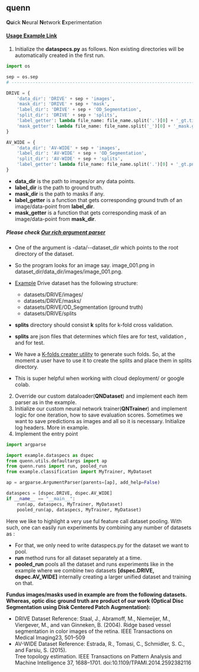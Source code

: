 ## quenn
**Qu**ick **N**eural **N**etwork **E**xperimentation

#### [Usage Example Link](https://github.com/sraashis/quenn/tree/master/example)
1. Initialize the **dataspecs.py** as follows. Non existing directories will be automatically created in the first run.
```python
import os

sep = os.sep
# --------------------------------------------------------------------------------------------

DRIVE = {
    'data_dir': 'DRIVE' + sep + 'images',
    'mask_dir': 'DRIVE' + sep + 'mask',
    'label_dir': 'DRIVE' + sep + 'OD_Segmentation',
    'split_dir': 'DRIVE' + sep + 'splits',
    'label_getter': lambda file_name: file_name.split('.')[0] + '_gt.tif',
    'mask_getter': lambda file_name: file_name.split('_')[0] + '_mask.gif',
}

AV_WIDE = {
    'data_dir': 'AV-WIDE' + sep + 'images',
    'label_dir': 'AV-WIDE' + sep + 'OD_Segmentation',
    'split_dir': 'AV-WIDE' + sep + 'splits',
    'label_getter': lambda file_name: file_name.split('.')[0] + '_gt.png'
}
```
* **data_dir** is the path to images/or any data points.
* **label_dir** is the path to ground truth.
* **mask_dir** is the path to masks if any.
* **label_getter** is a function that gets corresponding ground truth of an image/data-point from **label_dir**.
* **mask_getter** is a function that gets corresponding mask of an image/data-point from **mask_dir**.

##### Please check [Our rich argument parser](https://github.com/sraashis/quenn/blob/master/quenn/utils/defaultargs.py)
* One of the argument is -data/--dataset_dir which points to the root directory of the dataset. 
* So the program looks for an image say. image_001.png in dataset_dir/data_dir/images/image_001.png.
* [Example](https://github.com/sraashis/quenn/tree/master/example) Drive dataset has the following structure:
    * datasets/DRIVE/images/
    * datasets/DRIVE/masks/
    * datasets/DRIVE/OD_Segmentation (ground truth)
    * datasets/DRIVE/splits

* **splits** directory should consist **k** splits for k-fold cross validation. 
* **splits** are json files that determines which files are for test, validation , and for test.
* We have a [K-folds creater utility](https://github.com/sraashis/quenn/blob/master/quenn/utils/datautils.py) to generate such folds. So, at the moment a user have to use it to create the splits and place them in splits directory.
    
* This is super helpful when working with cloud deployment/ or google colab. 

2. Override our custom dataloader(**QNDataset**) and implement each item parser as in the example.
3. Initialize our custom neural network trainer(**QNTrainer**) and implement logic for one iteration, how to save evaluation scores. Sometimes we want to save predictions as images and all so it is necessary. Initialize log headers. More in example.
4. Implement the entry point
```python
import argparse

import example.dataspecs as dspec
from quenn.utils.defaultargs import ap
from quenn.runs import run, pooled_run
from example.classification import MyTrainer, MyDataset

ap = argparse.ArgumentParser(parents=[ap], add_help=False)

dataspecs = [dspec.DRIVE, dspec.AV_WIDE]
if __name__ == "__main__":
    run(ap, dataspecs, MyTrainer, MyDataset)
    pooled_run(ap, dataspecs, MyTrainer, MyDataset)
```
Here we like to highlight a very use ful feature call dataset pooling. With such, one can easily run experiments by combining any number of datasets as :
* For that, we only need to write dataspecs.py for the dataset we want to pool.
* **run** method runs for all dataset separately  at a time.
* **pooled_run** pools all the dataset and runs experiments like in the example where we combine two datasets **[dspec.DRIVE, dspec.AV_WIDE]** internally creating a larger unified dataset and training on that.


**Fundus images/masks used in example are from the following datasets. Whereas, optic disc ground truth are product of our work (Optical Disc Segmentation using Disk Centered Patch Augmentation):**
* DRIVE Dataset Reference:
Staal, J., Abramoff, M., Niemeijer, M., Viergever, M., and van Ginneken, B. (2004). 
Ridge based vessel segmentation in color images of the retina.
IEEE Transactions on Medical Imaging23, 501–509
* AV-WIDE Dataset Reference: 
Estrada,  R.,  Tomasi,  C.,  Schmidler,  S. C.,  and Farsiu,  S. (2015).  
Tree topology estimation. IEEE Transactions on Pattern Analysis and Machine Intelligence
37, 1688–1701. doi:10.1109/TPAMI.2014.2592382116